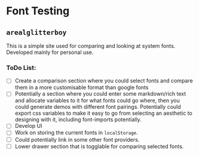 # Font Testing

## `arealglitterboy`

This is a simple site used for comparing and looking at system fonts. Developed mainly for personal use.

### ToDo List:
- [ ] Create a comparison section where you could select fonts and compare them in a more customisable format than google fonts
- [ ] Potentially a section where you could enter some markdown/rich text and allocate variables to it for what fonts could go where, then you could generate demos with different font pairings. Potentially could export css variables to make it easy to go from selecting an aesthetic to designing with it, including font-imports potentially.
- [ ] Develop UI
- [ ] Work on storing the current fonts in `localStorage`.
- [ ] Could potentially link in some other font providers.
- [ ] Lower drawer section that is togglable for comparing selected fonts.
